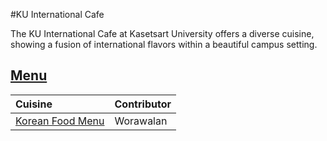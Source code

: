 #KU International Cafe

The KU International Cafe at Kasetsart University offers a diverse cuisine, showing a fusion of international flavors within a beautiful campus setting.

## [Menu](menu.md)

| Cuisine                                 | Contributor |
|:----------------------------------------|------------|
| [Korean Food Menu](menu.md#Korean-Food) | Worawalan  |
